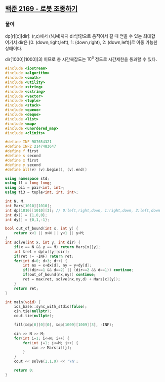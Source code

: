 ## [백준 2169 - 로봇 조종하기](https://www.acmicpc.net/problem/2169)

### 풀이
dp[r][c][dir]: (r,c)에서 (N,M)까지 dir방향으로 움직여서 갈 때 얻을 수 있는 최대합  
여기서 dir은 [0: (down,right,left), 1: (down,right), 2: (down,left)]로 이동 가능한 상태이다.  

dir[1000][1000][3] 이므로 총 시간복잡도는 $10^6$ 정도로 시간제한을 통과할 수 있다.

```c++
#include <iostream>
#include <algorithm>
#include <cmath>
#include <utility>
#include <string>
#include <cstring>
#include <vector>
#include <tuple>
#include <stack>
#include <queue>
#include <deque>
#include <list>
#include <map>
#include <unordered_map>
#include <climits>

#define INF 987654321
#define INF2 2147483647
#define f first
#define s second
#define x first
#define y second
#define all(v) (v).begin(), (v).end()

using namespace std;
using ll = long long;
using pii = pair<int, int>;
using ti3 = tuple<int, int, int>;

int N, M;
int Mars[1010][1010];
int dp[1010][1010][3]; // 0:left,right,down, 1:right,down, 2:left,down
int dx[] = {1,0,0};
int dy[] = {0,1,-1};

bool out_of_bound(int x, int y) {
    return x<1 || x>N || y<1 || y>M;
}
int solve(int x, int y, int dir) {
    if(x == N && y == M) return Mars[x][y];
    int &ret = dp[x][y][dir];
    if(ret != -INF) return ret;
    for(int d=0; d<3; d++) {
        int nx = x+dx[d], ny = y+dy[d];
        if((dir==1 && d==2) || (dir==2 && d==1)) continue;
        if(out_of_bound(nx,ny)) continue;
        ret = max(ret, solve(nx,ny,d) + Mars[x][y]);
    }
    return ret;
}

int main(void) {
    ios_base::sync_with_stdio(false);
    cin.tie(nullptr);
    cout.tie(nullptr);

    fill(&dp[0][0][0], &dp[1009][1009][3], -INF);

    cin >> N >> M;
    for(int i=1; i<=N; i++) {
        for(int j=1; j<=M; j++) {
            cin >> Mars[i][j];
        }
    }
    cout << solve(1,1,0) << '\n';

    return 0;
}
```